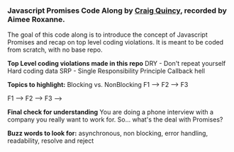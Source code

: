 ### Javascript Promises Code Along by [Craig Quincy](https://github.com/craigquincy), recorded by Aimee Roxanne.

The goal of this code along is to introduce the concept of Javascript Promises and recap on top level coding violations. It is meant to be coded from scratch, with no base repo.

**Top Level coding violations made in this repo**
DRY - Don't repeat yourself 
Hard coding data
SRP - Single Responsibility Principle 
Callback hell 

**Topics to highlight:**
Blocking vs. NonBlocking 
F1 
   ——> F2
		  ——> F3

F1 ——>
F2 ——> 
F3 ——> 

**Final check for understanding** 
You are doing a phone interview with a company you really want to work for. So... what's the deal with Promises? 

**Buzz words to look for:**
asynchronous, non blocking, error handling, readability, resolve and reject
